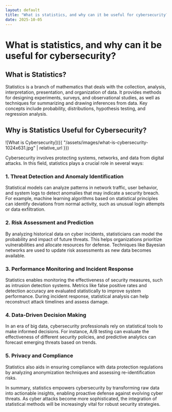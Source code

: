 ```yaml
---
layout: default
title: "What is statistics, and why can it be useful for cybersecurity?"
date: 2025-10-05
---
```


# What is statistics, and why can it be useful for cybersecurity?

## What is Statistics?

Statistics is a branch of mathematics that deals with the collection, analysis, interpretation, presentation, and organization of data. It provides methods for designing experiments, surveys, and observational studies, as well as techniques for summarizing and drawing inferences from data. Key concepts include probability, distributions, hypothesis testing, and regression analysis.

## Why is Statistics Useful for Cybersecurity?

![What is Cybersecurity]({{ "/assets/images/what-is-cybersecurity-1024x631.jpg" | relative_url }})

Cybersecurity involves protecting systems, networks, and data from digital attacks. In this field, statistics plays a crucial role in several ways:

### 1. Threat Detection and Anomaly Identification
Statistical models can analyze patterns in network traffic, user behavior, and system logs to detect anomalies that may indicate a security breach. For example, machine learning algorithms based on statistical principles can identify deviations from normal activity, such as unusual login attempts or data exfiltration.

### 2. Risk Assessment and Prediction
By analyzing historical data on cyber incidents, statisticians can model the probability and impact of future threats. This helps organizations prioritize vulnerabilities and allocate resources for defense. Techniques like Bayesian networks are used to update risk assessments as new data becomes available.

### 3. Performance Monitoring and Incident Response
Statistics enables monitoring the effectiveness of security measures, such as intrusion detection systems. Metrics like false positive rates and detection accuracy are evaluated statistically to improve system performance. During incident response, statistical analysis can help reconstruct attack timelines and assess damage.

### 4. Data-Driven Decision Making
In an era of big data, cybersecurity professionals rely on statistical tools to make informed decisions. For instance, A/B testing can evaluate the effectiveness of different security policies, and predictive analytics can forecast emerging threats based on trends.

### 5. Privacy and Compliance
Statistics also aids in ensuring compliance with data protection regulations by analyzing anonymization techniques and assessing re-identification risks.

In summary, statistics empowers cybersecurity by transforming raw data into actionable insights, enabling proactive defense against evolving cyber threats. As cyber attacks become more sophisticated, the integration of statistical methods will be increasingly vital for robust security strategies.